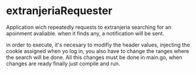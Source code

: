 # extranjeriaRequester
Application  wich repeatedly requests to extranjeria searching for an   apoinment avaliable. when it finds any, a notification will be sent.

in order to  execute, it's necesary to modifiy the header values, injecting the cookie assigned when yo log in, you also have to change the ranges where the search will be done. All this changes must be done in main.go, when changes are ready  finally just compile and run.
